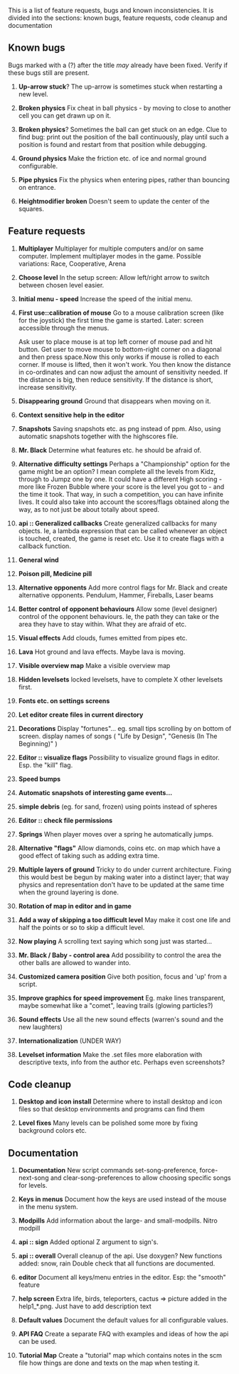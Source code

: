 This is a list of feature requests, bugs and known inconsistencies.
It is divided into the sections: known bugs, feature requests, 
code cleanup and documentation

## Known bugs

Bugs marked with a (?) after the title *may* already have been fixed. 
Verify if these bugs still are present.

1. **Up-arrow stuck**? The up-arrow is sometimes stuck when restarting a new 
level. 

1. **Broken physics** Fix cheat in ball physics - by moving to close to 
another cell you can get drawn up on it.

1. **Broken physics**? Sometimes the ball can get stuck on an edge. Clue to 
find bug: print out the position of the ball continuously, play until such a 
position is found and restart from that 
position while debugging.

1. **Ground physics** Make the friction etc. of ice and normal ground 
configurable.

1. **Pipe physics** Fix the physics when entering pipes, rather than bouncing 
on entrance.

1. **Heightmodifier broken** Doesn't seem to update the center of the squares.

## Feature requests


1. **Multiplayer** Multiplayer for multiple computers and/or on same computer.
Implement multiplayer modes in the game. Possible variations: Race, 
Cooperative, Arena

1. **Choose level** In the setup screen: Allow left/right arrow to switch 
between chosen level easier.

1. **Initial menu - speed** Increase the speed of the initial menu.

1. **First use::calibration of mouse** Go to a mouse calibration screen (like 
for the joystick) the first time the game is started. Later: screen 
accessible through the menus.

    Ask user to place mouse is at top left corner of mouse pad and hit button.
Get user to move mouse to bottom-right corner on a diagonal and then
press space.Now this only works if mouse is rolled to each corner.
If mouse is lifted, then it won't work. You then know the distance in
co-ordinates and can now adjust the amount of sensitivity needed. If the
distance is big, then reduce sensitivity. If the distance is short, increase
sensitivity.

1. **Disappearing ground** Ground that disappears when moving on it.

1. **Context sensitive help in the editor**

1. **Snapshots** Saving snapshots etc. as png instead of ppm. Also, using
automatic snapshots together with the highscores file.

1. **Mr. Black** Determine what features etc. he should be afraid of.

1. **Alternative difficulty settings**  Perhaps a "Championship" option for 
the game might be an option? I mean complete all the levels from Kidz, 
through to Jumpz one by one. It could have a different High scoring - more 
like Frozen Bubble where your score is the level you got to - and the time it 
took. That way, in such a competition, you can have infinite lives. It could 
also take into account the scores/flags obtained along the way, as to not 
just be about totally about speed.

1. **api :: Generalized callbacks** Create generalized callbacks for many 
objects. Ie, a lambda expression that can be called whenever an object is 
touched, created, the game is reset etc. Use it to create flags with a 
callback function.

1. **General wind**

1. **Poison pill, Medicine pill**

1. **Alternative opponents** Add more control flags for Mr. Black and create 
alternative opponents. Pendulum, Hammer, Fireballs, Laser beams

1. **Better control of opponent behaviours** Allow some (level designer) 
control of the opponent behaviours. Ie, the path they can take or the area 
they have to stay within. What they are afraid of etc.

1. **Visual effects** Add clouds, fumes emitted from pipes etc.

1. **Lava** Hot ground and lava effects. Maybe lava is moving.

1. **Visible overview map** Make a visible overview map

1. **Hidden levelsets** locked levelsets, have to complete X other levelsets 
first.

1. **Fonts etc. on settings screens**

1. **Let editor create files in current directory**

1. **Decorations** Display "fortunes"... eg. small tips scrolling by on 
bottom of screen. display names of songs ( "Life by Design", "Genesis (In The 
Beginning)" )

1. **Editor :: visualize flags** Possibility to visualize ground flags in 
editor. Esp. the "kill" flag.

1. **Speed bumps**

1. **Automatic snapshots of interesting game events...**

1. **simple debris** (eg. for sand, frozen) using points instead of 
spheres

1. **Editor :: check file permissions**

1. **Springs** When player moves over a spring he automatically jumps.

1. **Alternative "flags"** Allow diamonds, coins etc. on map which have a 
good effect of taking such as adding extra time.

1. **Multiple layers of ground** Tricky to do under current architecture. 
Fixing this would best be begun by making water into a distinct layer; that 
way physics and representation don't have to be updated at the same time when 
the ground layering is done.

1. **Rotation of map in editor and in game**

1. **Add a way of skipping a too difficult level** May make it cost one life 
and half the points or so to skip a difficult level. 

1. **Now playing** A scrolling text saying which song just was started...

1. **Mr. Black / Baby - control area** Add possibility to control the area 
the other balls are allowed to wander into.

1. **Customized camera position** Give both position, focus and 'up' from a 
script.

1. **Improve graphics for speed improvement** Eg. make lines transparent, 
maybe somewhat like a "comet", leaving trails (glowing particles?)

1. **Sound effects** Use all the new sound effects (warren's sound and the 
new laughters)

1. **Internationalization**   (UNDER WAY)

1. **Levelset information** Make the .set files more elaboration with 
descriptive texts, info from the author etc.  Perhaps even screenshots?

## Code cleanup

1. **Desktop and icon install** Determine where to install desktop and icon
files so that desktop environments and programs can find them

1. **Level fixes** Many levels can be polished some more by fixing background 
colors etc.


## Documentation


1. **Documentation** New script commands set-song-preference, force-next-song 
and clear-song-preferences to allow choosing specific songs for levels.

1. **Keys in menus** Document how the keys are used instead of the mouse in 
the menu system.

1. **Modpills** Add information about the large- and small-modpills. Nitro 
modpill

1. **api :: sign** Added optional Z argument to sign's.

1. **api :: overall** Overall cleanup of the api. Use doxygen? New functions 
added: snow, rain Double check that all functions are documented.

1. **editor** Document all keys/menu entries in the editor. Esp: the "smooth" 
feature

1. **help screen** Extra life, birds, teleporters, cactus  => picture added 
in the help1_*.png. Just have to add description text

1. **Default values** Document the default values for all configurable values.

1. **API FAQ** Create a separate FAQ with examples and ideas of how the api 
can be used.

1. **Tutorial Map** Create a "tutorial" map which contains notes in the scm 
file how things are done and texts on the map when testing it.

